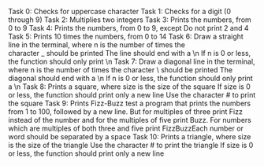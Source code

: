 Task 0: Checks for uppercase character 
Task 1: Checks for a digit (0 through 9) 
Task 2: Multiplies two integers 
Task 3: Prints the numbers, from 0 to 9
Task 4: Prints the numbers, from 0 to 9, except Do not print 2 and 4
Task 5: Prints 10 times the numbers, from 0 to 14
Task 6: Draw a straight line in the terminal, where n is the number of times the    
 	character _ should be printed
	The line should end with a \n
	If n is 0 or less, the function should only print \n
Task 7: Draw a diagonal line in the terminal, where n is the number of times the character \ should be printed
	  The diagonal should end with a \n
	  If n is 0 or less, the function should only print a \n
Task 8: Prints a square, where size is the size of the square
 	If size is 0 or less, the function should print only a new line
 	Use the character # to print the square
Task 9: Prints Fizz-Buzz test a program that prints the numbers from 1 to 100, followed by a new line. 
	But for multiples of three print Fizz instead of the number and for the multiples of five print Buzz. 
	For numbers which are multiples of both three and five print FizzBuzzEach number or word should be separated by a space
Task 10: Prints a triangle, where size is the size of the triangle 
   	 Use the character # to print the triangle
  	 If size is 0 or less, the function should print only a new line
